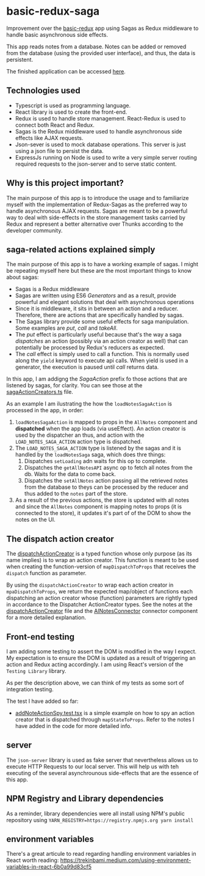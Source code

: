 # basic-redux-saga

Improvement over the [basic-redux](https://github.com/iromero25/basic-redux) app using Sagas as Redux middleware to handle basic asynchronous side effects.

This app reads notes from a database. Notes can be added or removed from the database (using the provided user interface), and thus, the data is persistent.

The finished application can be accessed [here](https://iromero-basic-redux-saga.herokuapp.com/).

## Technologies used

- Typescript is used as programming language.
- React library is used to create the front-end.
- Redux is used to handle store management. React-Redux is used to connect both React and Redux.
- Sagas is the Redux middleware used to handle asynchronous side effects like AJAX requests.
- Json-sever is used to mock database operations. This server is just using a json file to persist the data.
- ExpressJs running on Node is used to write a very simple server routing required requests to the json-server and to serve static content.

## Why is this project important?

The main purpose of this app is to introduce the usage and to familiarize myself with the implementation of Redux-Sagas
as the preferred way to handle asynchronous AJAX requests. Sagas are meant to be a powerful way to deal with side-effects in the store management tasks carried by Redux and represent a better alternative over Thunks according to the developer community.

## saga-related actions explained simply

The main purpose of this app is to have a working example of sagas. I might be repeating myself here but these are the most important things to know about sagas:

- Sagas is a Redux middleware
- Sagas are written using ES6 _Generators_ and as a result, provide powerful and elegant solutions that deal with asynchronous operations
- Since it is middleware, it sits in between an action and a reducer. Therefore, there are actions that are specifically handled by sagas.
- The Sagas library provide some useful effects for saga manipulation. Some examples are _put_, _call_ and _takeAll_.
- The _put_ effect is particularly useful because that's the way a saga _dispatches_ an action (possibly via an action creator as well) that can potentially be processed by Redux's reducers as expected.
- The _call_ effect is simply used to call a function. This is normally used along the `yield` keyword to execute api calls. When yield is used in a generator, the execution is paused until _call_ returns data.

In this app, I am addigng the _SagaAction_ prefix fo those actions that are listened by sagas, for clarity. You can see those at the [sagaActionCreators.ts](./src/redux/actions/sagasActionCreators.ts) file.

As an example I am ilustrating the how the `loadNotesSagaAction` is processed in the app, in order:

1. `loadNotesSagaAction` is mapped to props in the `AllNotes` component and **dispatched** when the app loads (via useEffect). An action creator is used by the dispatcher an thus, and action with the `LOAD_NOTES_SAGA_ACTION` action type is dispatched.
1. The `LOAD_NOTES_SAGA_ACTION` type is listened by the sagas and it is handled by the `loadNotesSaga` saga, which does thre things:
   1. Dispatches `setLoading` adn waits for this op to complete.
   1. Dispatches the `getAllNotesAPI` async op to fetch all notes from the db. Waits for the data to come back.
   1. Dispatches the `setAllNotes` action passing all the retrieved notes from the database to theys can be processed by the reducer and thus added to the `notes` part of the store.
1. As a result of the previous actions, the store is updated with all notes and since the `AllNotes` component is mapping notes to props (it is connected to the store), it updates it's part of of the DOM to show the notes on the UI.

## The dispatch action creator

The [dispatchActionCreator](./src/utils/dispatchActionCreator.ts) is a typed function whose only purpose (as its name implies) is to wrap an action creator. This function is meant to be used when creating the function-version of `mapDispatchToProps` that receives the `dispatch` function as parameter.

By using the `dispatchActionCreator` to wrap each action creator in `mpaDispatchToProps`, we return the expected map/object of functions each dispatching an action creator whose (function) parameters are rightly typed in accordance to the Dispatcher ActionCreator types. See the notes at the [dispatchActionCreator](./src/utls/dispatchActionCreator.ts) file and the [AlNotesConnector](./src/components/AllNotesConnector.ts) connector component for a more detailed explanation.

## Front-end testing

I am adding some testing to assert the DOM is modified in the way I expect. My expectation is to ensure the DOM is updated as a result of triggering an action and Redux acting accordingly. I am using React's version of the `Testing Library` library.

As per the description above, we can think of my tests as some sort of integration testing.

The test I have added so far:

- [addNoteActionSpy.test.tsx](./src/redux/actions/addNoteActionSpy.test.tsx) is a simple example on how to spy an action creator that is dispatched through `mapStateToProps`. Refer to the notes I have added in the code for more detailed info.

## server

The `json-server` library is used as fake server that nevertheless allows us to execute HTTP Requests to our local server. This will help us with teh executing of the several asynchrounous side-effects that are the essence of this app.

## NPM Registry and Library dependencies

As a reminder, library dependencies were all install using NPM's public repository using
`YARN_REGISTRY=https://registry.npmjs.org yarn install`

## environment variables

There's a great articule to read regarding handling environment variables in React worth reading: https://trekinbami.medium.com/using-environment-variables-in-react-6b0a99d83cf5
